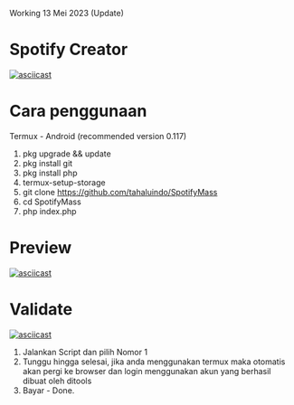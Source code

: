 Working 13 Mei 2023 (Update)

# Spotify Creator
[![asciicast](https://asciinema.org/a/584691.svg)](https://asciinema.org/a/584691)
# Cara penggunaan

Termux - Android (recommended version 0.117)

1. pkg upgrade && update
2. pkg install git
3. pkg install php
4. termux-setup-storage
5. git clone https://github.com/tahaluindo/SpotifyMass
6. cd SpotifyMass
7. php index.php

# Preview
[![asciicast](https://asciinema.org/a/584691.svg)](https://asciinema.org/a/584691)

# Validate
[![asciicast](https://asciinema.org/a/584691.svg)](https://asciinema.org/a/584691)

1. Jalankan Script dan pilih Nomor 1
2. Tunggu hingga selesai, jika anda menggunakan termux maka otomatis akan pergi ke browser dan login menggunakan akun yang berhasil dibuat oleh ditools
3. Bayar - Done.
